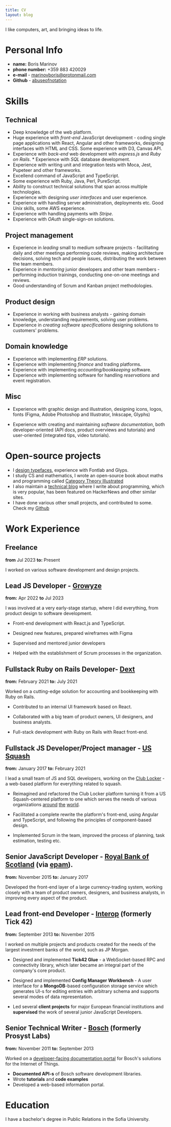 ```yaml
---
title: CV
layout: blog
---
```


I like computers, art, and bringing ideas to life.

Personal Info
==

* **name:** Boris Marinov
* **phone number:**  +359 883 420029 
* **e-mail** - [marinovboris@protonmail.com](mailto:marinovboris@protonmail.com)
* **Github** - [abuseofnotation](https://github.com/abuseofnotation)

Skills
===

Technical
---
* Deep knowledge of the web platform.
* Huge experience with *front-end* JavaScript development - coding single page applications with React, Angular and other frameworks, designing interfaces with HTML and CSS. Some experience with D3, Canvas API.
* Experience with *back-end* web development with *express.js* and *Ruby on Rails*. * Experience with *SQL* database development.
* Experience with writing unit and integration tests with Moca, Jest, Pupeteer and other frameworks.
* Excellend command of JavaScript and TypeScript.
* Some experience with Ruby, Java, Perl, PureScript.
* Ability to construct technical solutions that span across multiple technologies.
* Experience with designing *user interfaces* and user experience.
* Experience with handling server administration, deployments etc. Good *Unix* skills, some AWS experience.
* Experience with handling payments with *Stripe*. 
* Experience with *OAuth* single-sign-on solutions.


Project management
---

* Experience in *leading* small to medium software projects - facilitating daily and other meetings performing code reviews, making architecture decisions, solving tech and people issues, distributing the work between the team members.
* Experience in *mentoring* junior developers and other team members - performing induction trainings, conducting one-on-one meetings and reviews.
* Good understanding of Scrum and Kanban project methodologies.

Product design
---
* Experience in working with business analysts - gaining domain knowledge, understanding requirements, solving user problems.
* Experience in *creating software specifications* designing solutions to customers' problems.

Domain knowledge
---

* Experience with implementing *ERP* solutions.
* Experience with implementing *finance* and trading platforms.
* Experience with implementing *accounting/bookkeeping* software.
* Experience with implementing software for handling *reservations* and event registration.

Misc
----
 
* Experience with graphic design and illustration, designing icons, logos, fonts (Figma, Adobe Photoshop and Illustrator, Inkscape, Glyphs)

* Experience with creating and maintaining *software documentation*, both developer-oriented (API docs, product overviews and tutorials) and user-oriented (integrated tips, video tutorials).

Open-source projects
===

* I [design typefaces](https://www.behance.net/evolutionfonts/), experience with Fontlab and Glyps.
* I study CS and mathematics, I wrote an open-source book about maths and programming called [Category Theory Illustrated](https://abuseofnotation.github.io/category-theory-illustrated/)
* I also maintain a [technical blog](https://abuseofnotation.github.io/blog/) where I write about programming, which is very popular, has been featured on HackerNews and other similar sites.
* I have done various other small projects, and contributed to some. Check my [Github](https://github.com/abuseofnotation) 

Work Experience
==

Freelance 
--
**from** Jul 2023
**to:** Present

I worked on various software development and design projects.


Lead JS Developer - [Growyze](https://www.growyze.com/)
--
**from:** Apr 2022
**to** Jul 2023

I was involved at a very early-stage startup, where I did everything, from product design to software development.

* Front-end development with React.js and TypeScript.

* Designed new features, prepared wireframes with Figma

* Supervised and mentored junior developers

* Helped with the establishment of Scrum processes in the organization. 

Fullstack Ruby on Rails Developer- [Dext](https://dext.com/)
--
**from:** February 2021
**to:**  July 2021

Worked on a cutting-edge solution for accounting and bookkeeping with Ruby on Rails.

* Contributed to an internal UI framework based on React.

* Collaborated with a big team of product owners, UI designers, and business analysts.

* Full-stack development with Ruby on Rails with React front-end.

Fullstack JS Developer/Project manager - [US Squash](https://www.ussquash.org/)
--
**from:** January 2017
**to:** February 2021

I lead a small team of JS and SQL developers, working on the [Club Locker](https://about.clublocker.com/) - a web-based platform for everything related to squash. 

* Reimagined and refactored the Club Locker platform turning it from a US Squash-centered platform to one which serves the needs of various organizations [around](https://clublocker.com/ngbs/10000) [the](https://clublocker.com/ngbs/9999) [world](https://clublocker.com/ngbs/10142).

* Facilitated a complete rewrite the platform's front-end, using Angular and TypeScript, and following the principles of component-based design.

* Implemented Scrum in the team, improved the process of planning, task estimation, testing etc.

Senior JavaScript Developer - [Royal Bank of Scotland](http://personal.rbs.co.uk/) (via [epam](https://www.epam.com/)).
--
**from:** November 2015
**to:** January 2017

Developed the front-end layer of a large currency-trading system, working closely with a team of product owners, designers, and business analysts, in improving every aspect of the product. 

Lead front-end Developer - [Interop]( https://interop.io/) (formerly Tick 42)
--
**from:** September 2013 
**to:** November 2015

I worked on multiple projects and products created for the needs of the largest investment banks of the world, such as JP Morgan.

* Designed and implemented **Tick42 Glue** - a WebSocket-based RPC and connectivity library, which later became an integral part of the company's core product.

* Designed and implemented **Config Manager Workbench** - A user interface for a **MongoDB**-based configuration storage service which generates UI-s for editing entries with arbitrary schema and supports several modes of data representation. 

* Led several **client projects** for major European financial institutions and **supervised** the work of several junior JavaScript Developers.

Senior Technical Writer - [Bosch](https://www.bosch-si.com/iot-platform/iot-platform/gateway/software.html) (formerly Prosyst Labs)
--

**from:** November 2011 
**to:** September 2013 

Worked on a [developer-facing documentation portal](http://documentation.bosch-si.com/iot/SDK/v8.2/SDK_mBS/getting_started/stepbystep.html) for Bosch's solutions for the Internet of Things. 

* **Documented API-s** of Bosch software development libraries.
* Wrote **tutorials**  and **code examples** 
* Developed a web-based information portal.

Education
===

I have a bachelor's degree in Public Relations in the Sofia University.


